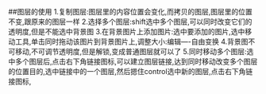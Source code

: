 ##图层的使用
1.复制图层:图层里的内容位置会变化,而拷贝的图层,图层里的位置不变,跟原来的图层一样
2.选择多个图层:shift选中多个图层,可以同时改变它们的透明度,但是不能选中背景图
3.在背景图片上添加图片:选中要添加的图片,选中移动工具,单击同时拖动该图片到背景图片上,调整大小:编辑—-自由变换
4.背景图不可移动,不可调节透明度,但是解锁,变成普通图层就可以了
5.同时移动多个图层:选中多个图层后,点击右下角链接图标,可以建立图层链接,达到同时移动改变多个图层的位置目的,选中链接中的一个图层,然后摁住control选中新的图层,点击右下角链接图标,
